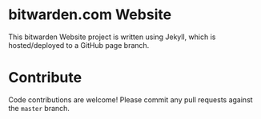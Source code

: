 # bitwarden.com Website

This bitwarden Website project is written using Jekyll, which is hosted/deployed to a GitHub page branch.

# Contribute

Code contributions are welcome! Please commit any pull requests against the `master` branch.

